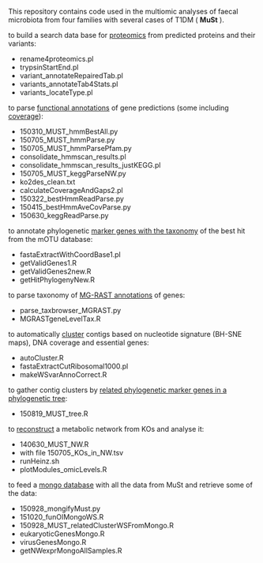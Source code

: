 This repository contains code used in the multiomic analyses of faecal microbiota from four families with several cases of T1DM ( __MuSt__ ).

to build a search data base for [proteomics](proteomics-data-base.md) from predicted proteins and their variants:
  * rename4proteomics.pl
  * trypsinStartEnd.pl
  * variant_annotateRepairedTab.pl
  * variants_annotateTab4Stats.pl
  * variants_locateType.pl

to parse [functional annotations](functional-annotations.md) of gene predictions (some including [coverage](calculating-coverage.md)):
  * 150310_MUST_hmmBestAll.py
  * 150705_MUST_hmmParse.py
  * 150705_MUST_hmmParsePfam.py
  * consolidate_hmmscan_results.pl
  * consolidate_hmmscan_results_justKEGG.pl
  * 150705_MUST_keggParseNW.py
  * ko2des_clean.txt
  * calculateCoverageAndGaps2.pl
  * 150322_bestHmmReadParse.py
  * 150415_bestHmmAveCovParse.py
  * 150630_keggReadParse.py

to annotate phylogenetic [marker genes with the taxonomy](annotate-phylogenetic-marker-genes.md) of the best hit from the mOTU database:
  * fastaExtractWithCoordBase1.pl
  * getValidGenes1.R
  * getValidGenes2new.R
  * getHitPhylogenyNew.R

to parse taxonomy of [MG-RAST annotations](taxonomic-MG-RAST-annotations.md) of genes:
  * parse_taxbrowser_MGRAST.py
  * MGRASTgeneLevelTax.R

to automatically [cluster](automatic-clustering.md) contigs based on nucleotide signature (BH-SNE maps), DNA coverage and essential genes:
  * autoCluster.R
  * fastaExtractCutRibosomal1000.pl
  * makeWSvarAnnoCorrect.R
  
to gather contig clusters by [related phylogenetic marker genes in a phylogenetic tree](phylogenetic-marker-genes-trees.md):
  * 150819_MUST_tree.R

to [reconstruct](reconstructed-KO-network.md) a metabolic network from KOs and analyse it:
  * 140630_MUST_NW.R
  * with file 150705_KOs_in_NW.tsv
  * runHeinz.sh
  * plotModules_omicLevels.R

to feed a [mongo database](mongo-database.md) with all the data from MuSt and retrieve some of the data:
  * 150928_mongifyMust.py
  * 151020_funOIMongoWS.R
  * 150928_MUST_relatedClusterWSFromMongo.R
  * eukaryoticGenesMongo.R
  * virusGenesMongo.R
  * getNWexprMongoAllSamples.R

